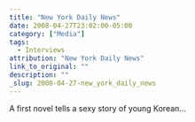 ```yaml
---
title: "New York Daily News"
date: 2008-04-27T23:02:00-05:00
category: ["Media"]
tags:
  - Interviews
attribution: "New York Daily News"
link_to_original: ""
description: ""
_slug: 2008-04-27-new_york_daily_news
---
```


A first novel tells a sexy story of young Korean…
